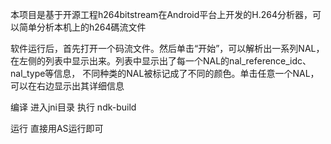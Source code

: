 本项目是基于开源工程h264bitstream在Android平台上开发的H.264分析器，可以简单分析本机上的h264碼流文件

软件运行后，首先打开一个码流文件。然后单击“开始”，可以解析出一系列NAL，在左侧的列表中显示出来。列表中显示出了每一个NAL的nal_reference_idc、nal_type等信息，
不同种类的NAL被标记成了不同的颜色。单击任意一个NAL，可以在右边显示出其详细信息

编译
   进入jni目录
   执行 ndk-build

运行
   直接用AS运行即可


